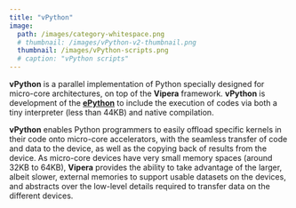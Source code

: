 ```yaml
---
title: "vPython"
image: 
  path: /images/category-whitespace.png
  # thumbnail: /images/vPython-v2-thumbnail.png
  thumbnail: /images/vPython-scripts.png
  # caption: "vPython scripts"
---
```


**vPython** is a parallel implementation of Python specially designed for micro-core architectures, on top of the **Vipera** framework. **vPython** is development of the [**ePython**](https://github.com/mesham/epython) to include the execution of codes via both a tiny interpreter (less than 44KB) and native compilation. 

**vPython** enables Python programmers to easily offload specific kernels in their code onto micro-core accelerators, with the seamless transfer of code and data to the device, as well as the copying back of results from the device. As micro-core devices have very small memory spaces (around 32KB to 64KB), **Vipera** provides the ability to take advantage of the larger, albeit slower, external memories to support usable datasets on the devices, and abstracts over the low-level details required to transfer data on the different devices. 


